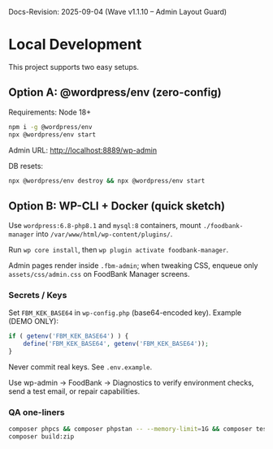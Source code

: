 Docs-Revision: 2025-09-04 (Wave v1.1.10 – Admin Layout Guard)
# Local Development

This project supports two easy setups.

## Option A: @wordpress/env (zero-config)
Requirements: Node 18+

```bash
npm i -g @wordpress/env
npx @wordpress/env start
```

Admin URL: <http://localhost:8889/wp-admin>

DB resets:

```bash
npx @wordpress/env destroy && npx @wordpress/env start
```

## Option B: WP-CLI + Docker (quick sketch)

Use `wordpress:6.8-php8.1` and `mysql:8` containers, mount `./foodbank-manager` into `/var/www/html/wp-content/plugins/`.

Run `wp core install`, then `wp plugin activate foodbank-manager`.

Admin pages render inside `.fbm-admin`; when tweaking CSS, enqueue only `assets/css/admin.css` on FoodBank Manager screens.

### Secrets / Keys

Set `FBM_KEK_BASE64` in `wp-config.php` (base64-encoded key). Example (DEMO ONLY):

```php
if ( getenv('FBM_KEK_BASE64') ) {
    define('FBM_KEK_BASE64', getenv('FBM_KEK_BASE64'));
}
```

Never commit real keys. See `.env.example`.

Use wp-admin → FoodBank → Diagnostics to verify environment checks, send a test email, or repair capabilities.

### QA one-liners

```bash
composer phpcs && composer phpstan -- --memory-limit=1G && composer test
composer build:zip
```

